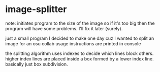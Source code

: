 # image-splitter

note: initiates program to the size of the image so if it's too big then the program will have some problems. I'll fix it later (surely).

just a small program I decided to make one day cuz I wanted to split an image for an osu collab
usage instructions are printed in console

the splitting algorithm uses indexes to decide which lines block others. higher index lines are placed inside a box formed by a lower index line. basically just box subdivision.
